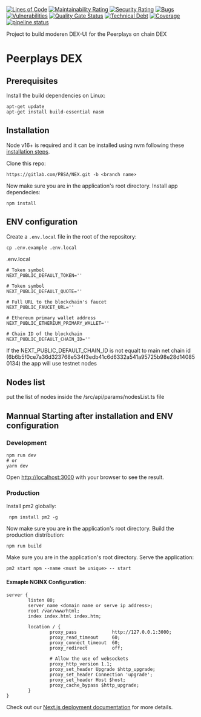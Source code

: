 
[![Lines of Code](https://sonarcloud.io/api/project_badges/measure?project=PBSA_NEX&metric=ncloc)](https://sonarcloud.io/summary/new_code?id=PBSA_NEX)
[![Maintainability Rating](https://sonarcloud.io/api/project_badges/measure?project=PBSA_NEX&metric=sqale_rating)](https://sonarcloud.io/summary/new_code?id=PBSA_NEX)
[![Security Rating](https://sonarcloud.io/api/project_badges/measure?project=PBSA_NEX&metric=security_rating)](https://sonarcloud.io/summary/new_code?id=PBSA_NEX)
[![Bugs](https://sonarcloud.io/api/project_badges/measure?project=PBSA_NEX&metric=bugs)](https://sonarcloud.io/summary/new_code?id=PBSA_NEX)
[![Vulnerabilities](https://sonarcloud.io/api/project_badges/measure?project=PBSA_NEX&metric=vulnerabilities)](https://sonarcloud.io/summary/new_code?id=PBSA_NEX)
[![Quality Gate Status](https://sonarcloud.io/api/project_badges/measure?project=PBSA_NEX&metric=alert_status)](https://sonarcloud.io/summary/new_code?id=PBSA_NEX)
[![Technical Debt](https://sonarcloud.io/api/project_badges/measure?project=PBSA_NEX&metric=sqale_index)](https://sonarcloud.io/summary/new_code?id=PBSA_NEX)
[![Coverage](https://sonarcloud.io/api/project_badges/measure?project=PBSA_NEX&metric=coverage)](https://sonarcloud.io/summary/new_code?id=PBSA_NEX)
[![pipeline status](https://gitlab.com/PBSA/NEX/badges/dev/pipeline.svg)](https://gitlab.com/PBSA/NEX/-/commits/dev)

Project to build moderen DEX-UI for the Peerplays on chain DEX

# Peerplays DEX

## Prerequisites

Install the build dependencies on Linux:
```
apt-get update
apt-get install build-essential nasm
```

## Installation

Node v16+ is required and it can be installed using nvm following these [installation steps](https://github.com/nvm-sh/nvm#installing-and-updating).

Clone this repo:
```
https://gitlab.com/PBSA/NEX.git -b <branch name>
```

Now make sure you are in the application's root directory. Install app dependecies:
```
npm install
```

## ENV configuration
Create a `.env.local` file in the root of the repository:

```
cp .env.example .env.local
```

.env.local
```
# Token symbol
NEXT_PUBLIC_DEFAULT_TOKEN=''

# Token symbol
NEXT_PUBLIC_DEFAULT_QUOTE=''

# Full URL to the blockchain's faucet
NEXT_PUBLIC_FAUCET_URL=''

# Ethereum primary wallet address
NEXT_PUBLIC_ETHEREUM_PRIMARY_WALLET=''

# Chain ID of the blockchain
NEXT_PUBLIC_DEFAULT_CHAIN_ID=''
```
If the NEXT_PUBLIC_DEFAULT_CHAIN_ID is not equalt to main net chain id (6b6b5f0ce7a36d323768e534f3edb41c6d6332a541a95725b98e28d140850134) the app will use testnet nodes

## Nodes list
put the list of nodes inside the /src/api/params/nodesList.ts file


## Mannual Starting after installation and ENV configuration
### Development
```
npm run dev
# or
yarn dev
```
Open [http://localhost:3000](http://localhost:3000) with your browser to see the result.
### Production
Install pm2 globally:
```
 npm install pm2 -g
```

Now make sure you are in the application's root directory. Build the production distribution:
```
npm run build
```

Make sure you are in the application's root directory. Serve the application:
```
pm2 start npm --name <must be unique> -- start
```

#### Exmaple NGINX Configuration:

```
server {
        listen 80;
        server_name <domain name or serve ip address>;
        root /var/www/html;
        index index.html index.htm;

        location / {
                proxy_pass             http://127.0.0.1:3000;
                proxy_read_timeout     60;
                proxy_connect_timeout  60;
                proxy_redirect         off;

                # Allow the use of websockets
                proxy_http_version 1.1;
                proxy_set_header Upgrade $http_upgrade;
                proxy_set_header Connection 'upgrade';
                proxy_set_header Host $host;
                proxy_cache_bypass $http_upgrade;
        }
}
```


Check out our [Next.js deployment documentation](https://nextjs.org/docs/deployment) for more details.
